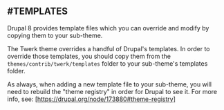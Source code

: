 #TEMPLATES
----------
Drupal 8 provides template files which you can override and modify
by copying them to your sub-theme.

The Twerk theme overrides a handful of Drupal's templates. In order to override
those templates, you should copy them from the `themes/contrib/twerk/templates` folder to your
sub-theme's templates folder.

As always, when adding a new template file to your sub-theme, you will need to
rebuild the "theme registry" in order for Drupal to see it. For more info, see:
[https://drupal.org/node/173880#theme-registry]

